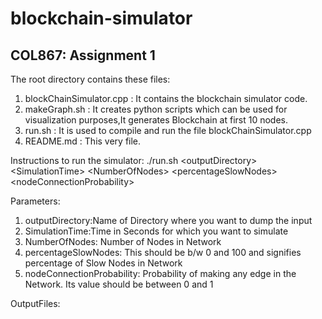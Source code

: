 # blockchain-simulator
## COL867: Assignment 1
The root directory contains these files:
1) blockChainSimulator.cpp : It contains the blockchain simulator code.
2) makeGraph.sh : It creates python scripts which can be used for visualization purposes,It generates Blockchain at first 10 nodes.  
3) run.sh : It is used to compile and run the file blockChainSimulator.cpp
4) README.md : This very file.

Instructions to run the simulator:
./run.sh &lt;outputDirectory&gt; &lt;SimulationTime&gt; &lt;NumberOfNodes&gt; &lt;percentageSlowNodes&gt; &lt;nodeConnectionProbability&gt;  

Parameters:  
1. outputDirectory:Name of Directory where you want to dump the input  
2. SimulationTime:Time in Seconds for which you want to simulate  
3. NumberOfNodes: Number of Nodes in Network  
4. percentageSlowNodes: This should be b/w 0 and 100 and signifies percentage of Slow Nodes in Network  
5. nodeConnectionProbability: Probability of making any edge in the Network. Its value should be between 0 and 1  

OutputFiles:
